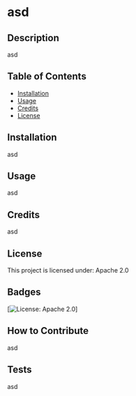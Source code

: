 # asd

## Description

asd


## Table of Contents

- [Installation](#installation)
- [Usage](#usage)
- [Credits](#credits)
- [License](#license)

## Installation

asd


## Usage

asd


## Credits

asd
## License
    
This project is licensed under: Apache 2.0

## Badges
[![License: Apache 2.0](https://img.shields.io/badge/License-Apache%202.0-yellow.svg)]


## How to Contribute

asd


## Tests

asd


